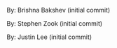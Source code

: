 By: Brishna Bakshev (initial commit)

By: Stephen Zook (initial commit)

By: Justin Lee (initial commit)


